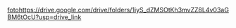 [foto](https://drive.google.com/drive/folders/1iyS_dZMSOtKh3mvZZ8L4v03aGBM6tOcU?usp=drive_link)https://drive.google.com/drive/folders/1iyS_dZMSOtKh3mvZZ8L4v03aGBM6tOcU?usp=drive_link

